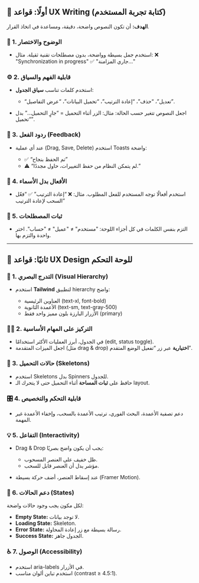 ## 🎯 أولًا: قواعد **UX Writing** (كتابة تجربة المستخدم)

**الهدف:** أن تكون النصوص واضحة، دقيقة، ومساعدة في اتخاذ القرار.

### 🧭 1. الوضوح والاختصار

* استخدم جمل بسيطة وواضحة، بدون مصطلحات تقنية ثقيلة.
  مثال:
  ❌ "Synchronization in progress"
  ✅ "جاري المزامنة..."

### ⚙️ 2. قابلية الفهم والسياق

* استخدم كلمات تناسب **سياق الجدول**:

  * “تعديل”، “حذف”، “إعادة الترتيب”، “تحميل البيانات”، “عرض التفاصيل”.
* اجعل النصوص تتغير حسب الحالة:
  مثال: الزر أثناء التحميل = “جارٍ التحميل…” بدل “تحميل”.

### 🔔 3. ردود الفعل (Feedback)

* عند أي عملية (Drag, Save, Delete) استخدم Toasts واضحة:

  * ✅ “تم الحفظ بنجاح”
  * ⚠️ “لم يتمكن النظام من حفظ التغييرات، حاول مجددًا.”

### 💬 4. الأفعال بدل الأسماء

* استخدم أفعالًا توجه المستخدم للفعل المطلوب.
  مثال:
  ❌ “إعادة الترتيب”
  ✅ “فعّل السحب لإعادة الترتيب”

### 🧱 5. ثبات المصطلحات

* التزم بنفس الكلمات في كل أجزاء اللوحة:
  "مستخدم" ≠ "عميل" ≠ "حساب". اختر واحدة والتزم بها.

---

## 🎨 ثانيًا: قواعد **UX Design** للوحة التحكم

### 🧩 1. التدرج البصري (Visual Hierarchy)

* استخدم **Tailwind** لتطبيق hierarchy واضح:

  * العناوين الرئيسية (text-xl, font-bold)
  * الأعمدة الثانوية (text-sm, text-gray-500)
  * الأزرار البارزة بلون مميز واحد فقط (primary)

### 🧍‍♂️ 2. التركيز على المهام الأساسية

* في الجدول، أبرز العمليات الأكثر استخدامًا (edit, status toggle).
* اجعل الميزات المتقدمة (مثل drag & drop) **اختيارية** عبر زر “تفعيل الوضع المتقدم”.

### 🧩 3. حالات التحميل (Skeletons)

* استخدم Skeletons بدل Spinners للجدول.
* حافظ على **ثبات المساحة** أثناء التحميل حتى لا يتحرك الـ layout.

### 🎛️ 4. قابلية التحكم والتخصيص

* دعم تصفية الأعمدة، البحث الفوري، ترتيب الأعمدة بالسحب، وإخفاء الأعمدة غير المهمة.

### 💡 5. التفاعل (Interactivity)

* Drag & Drop يجب أن يكون واضح بصريًا:

  * ظل خفيف على العنصر المسحوب.
  * مؤشر يدل أن العنصر قابل للسحب.
* عند إسقاط العنصر، أضف حركة بسيطة (Framer Motion).

### 🧠 6. دعم الحالات (States)

لكل مكون يجب وجود حالات واضحة:

* **Empty State:** لا توجد بيانات.
* **Loading State:** Skeleton.
* **Error State:** رسالة بسيطة مع زر إعادة المحاولة.
* **Success State:** الجدول جاهز.

### ♿ 7. الوصول (Accessibility)

* استخدم aria-labels في الأزرار.
* استخدم تباين ألوان مناسب (contrast ≥ 4.5:1).
